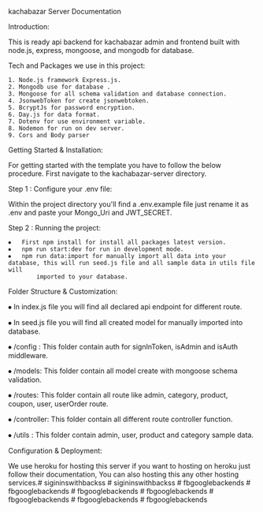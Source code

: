 
kachabazar Server Documentation


Introduction: 

This is ready api backend for kachabazar admin and frontend built with node.js, express, mongoose, and mongodb for database. 


Tech and Packages we use in this project:

    1. Node.js framework Express.js.
    2. Mongodb use for database .
    3. Mongoose for all schema validation and database connection.
    4. JsonwebToken for create jsonwebtoken.
    5. BcryptJs for password encryption.
    6. Day.js for data format.
    7. Dotenv for use environment variable.
    8. Nodemon for run on dev server.
    9. Cors and Body parser

Getting Started & Installation:

For getting started with the template you have to follow the below procedure. First navigate to the kachabazar-server directory.

Step 1 : Configure your .env file:

Within the project directory you'll find a .env.example file just rename it as .env and paste your Mongo_Uri and JWT_SECRET.

Step 2 : Running the project:

    ⦁	First npm install for install all packages latest version.
    ⦁	npm run start:dev for run in development mode.
    ⦁	npm run data:import for manually import all data into your database, this will run seed.js file and all sample data in utils file will
            imported to your database.


Folder Structure & Customization:

⦁   In index.js file you will find all declared api endpoint for different route.

⦁   In seed.js file you will find all created model for manually imported into database.

⦁   /config : This folder contain auth for signInToken, isAdmin and isAuth middleware.

⦁   /models: This folder contain all model create with mongoose schema validation.

⦁   /routes: This folder contain all route like admin, category, product, coupon, user, userOrder route. 

⦁  /controller: This folder contain all different route controller function.

⦁  /utils : This folder contain admin, user, product and category sample data.



Configuration & Deployment:

We use heroku for hosting this server if you want to hosting on heroku just follow their documentation, You can also hosting this any other hosting services.#   s i g i n i n s w i t h b a c k s s  
 #   s i g i n i n s w i t h b a c k s s  
 #   f b g o o g l e b a c k e n d s  
 #   f b g o o g l e b a c k e n d s  
 #   f b g o o g l e b a c k e n d s  
 #   f b g o o g l e b a c k e n d s  
 #   f b g o o g l e b a c k e n d s  
 #   f b g o o g l e b a c k e n d s  
 #   f b g o o g l e b a c k e n d s  
 